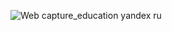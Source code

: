 ![Web capture_education yandex ru](https://github.com/ikorepanov/yandex_handbook_python/assets/108400524/8926f12b-6cd1-42fd-9ac9-ab1fae82faf1)
